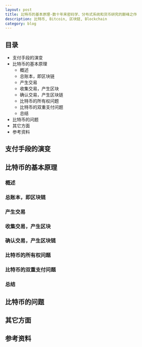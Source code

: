 ```yaml
---
layout: post
title: 比特币的基本原理-数十年来密码学、分布式系统和货币研究的巅峰之作
description: 比特币, Bitcoin, 区块链, Blockchain
category: blog
---
```


## 目录

* 支付手段的演变
* 比特币的基本原理
	* 概述
	* 总账本，即区块链
	* 产生交易
	* 收集交易，产生区块
	* 确认交易，产生区块链
	* 比特币的所有权问题
	* 比特币的双重支付问题
	* 总结
* 比特币的问题
* 其它方面
* 参考资料


## 支付手段的演变

## 比特币的基本原理

### 概述

### 总账本，即区块链

### 产生交易

### 收集交易，产生区块

### 确认交易，产生区块链

### 比特币的所有权问题

### 比特币的双重支付问题

### 总结

## 比特币的问题

## 其它方面

## 参考资料
